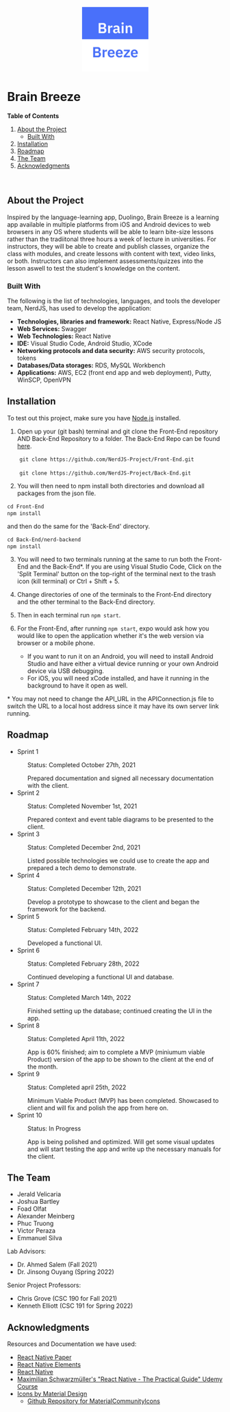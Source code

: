 <div align="center">
    <img src="productIcon.png" alt="Logo">
 </div>

# Brain Breeze 

**Table of Contents**
<ol>
  <li>
    <a href="#about-the-project">About the Project</a>
    <ul>
        <li><a href="#built-with">Built With</a></li>
    </ul>
  </li>
  <li>
    <a href="#installation">Installation</a>
  </li>
  <li>
    <a href="#roadmap">Roadmap</a>
  </li>
  <li>
    <a href="#the-team">The Team</a>
  </li>
  <li>
    <a href="#acknowledgments">Acknowledgments</a>
  </li>
</ol>

<br />

## About the Project

<p>Inspired by the language-learning app, Duolingo, Brain Breeze is a learning app available in multiple platforms from iOS and Android devices to web browsers in any OS where students will be able to learn bite-size lessons rather than the tradiitonal three hours a week of lecture in universities. For instructors, they will be able to create and publish classes, organize the class with modules, and create lessons with content with text, video links, or both. Instructors can also implement assessments/quizzes into the lesson aswell to test the student's knowledge on the content.</p>

### Built With
The following is the list of technologies, languages, and tools the developer team, NerdJS, has used to develop the application:
- **Technologies, libraries and framework:** React Native, Express/Node JS
- **Web Services:** Swagger
- **Web Technologies:** React Native
- **IDE:** Visual Studio Code, Android Studio, XCode
- **Networking protocols and data security:** AWS security protocols, tokens
- **Databases/Data storages:** RDS, MySQL Workbench
- **Applications:** AWS, EC2 (front end app and web deployment), Putty, WinSCP, OpenVPN

## Installation

To test out this project, make sure you have [Node.js](https://nodejs.org/en/) installed. 


1. Open up your (git bash) terminal and git clone the Front-End repository AND Back-End Repository to a folder. The Back-End Repo can be found [here](https://github.com/NerdJS-Project/Back-End).
```
    git clone https://github.com/NerdJS-Project/Front-End.git
    
    git clone https://github.com/NerdJS-Project/Back-End.git
```
2. You will then need to npm install both directories and download all packages from the json file. 
```
cd Front-End 
npm install
```
and then do the same for the 'Back-End' directory.
```
cd Back-End/nerd-backend 
npm install
```
3. You will need to two terminals running at the same to run both the Front-End and the Back-End\*. If you are using Visual Studio Code, Click on the 'Split Terminal' button on the top-right of the terminal next to the trash icon (kill terminal) or Ctrl + Shift + 5. 

4. Change directories of one of the terminals to the Front-End directory and the other terminal to the Back-End directory.

5. Then in each terminal run `npm start`. 

6. For the Front-End, after running `npm start`, expo would ask how you would like to open the application whether it's the web version via browser or a mobile phone.
   - If you want to run it on an Android, you will need to install Android Studio and have either a virtual device running or your own Android device via USB debugging. 
   - For iOS, you will need xCode installed, and have it running in the background to have it open as well. 

\* You may not need to change the API_URL in the APIConnection.js file to switch the URL to a local host address since it may have its own server link running. 

## Roadmap
<ul>
  <li>Sprint 1</li>
    <ul>Status: Completed October 27th, 2021</ul>
    <ul>Prepared documentation and signed all necessary documentation with the client.</ul>
  <li>Sprint 2</li>
    <ul>Status: Completed November 1st, 2021</ul>
    <ul>Prepared context and event table diagrams to be presented to the client.</ul>
  <li>Sprint 3</li>
    <ul>Status: Completed December 2nd, 2021</ul>
    <ul>Listed possible technologies we could use to create the app and prepared a tech demo to demonstrate.</ul>
  <li>Sprint 4</li>
    <ul>Status: Completed December 12th, 2021</ul>
    <ul>Develop a prototype to showcase to the client and began the framework for the backend.</ul>
  <li>Sprint 5</li>
    <ul>Status: Completed February 14th, 2022</ul>
    <ul>Developed a functional UI.</ul>
  <li>Sprint 6</li>
    <ul>Status: Completed February 28th, 2022 </ul>
    <ul>Continued developing a functional UI and database.</ul>
  <li>Sprint 7</li>
    <ul>Status: Completed March 14th, 2022 </ul>
    <ul>Finished setting up the database; continued creating the UI in the app.</ul>
  <li>Sprint 8</li>
    <ul>Status: Completed April 11th, 2022 </ul>
    <ul>App is 60% finished; aim to complete a MVP (miniumum viable Product) version of the app to be shown to the client at the end of the month.</ul>
  <li>Sprint 9</li>
    <ul>Status: Completed april 25th, 2022</ul>
    <ul>Minimum Viable Product (MVP) has been completed. Showcased to client and will fix and polish the app from here on.</ul>
  <li>Sprint 10</li>
    <ul>Status: In Progress</ul>
    <ul>App is being polished and optimized. Will get some visual updates and will start testing the app and write up the necessary manuals for the client.</ul>
</ul>


## The Team
<ul>
  <li>Jerald Velicaria</li>
  <li>Joshua Bartley</li>
  <li>Foad Olfat</li>
  <li>Alexander Meinberg</li>
  <li>Phuc Truong</li>
  <li>Victor Peraza</li>
  <li>Emmanuel Silva</li>
</ul>

Lab Advisors:
- Dr. Ahmed Salem (Fall 2021)
- Dr. Jinsong Ouyang (Spring 2022)

Senior Project Professors:
- Chris Grove (CSC 190 for Fall 2021)
- Kenneth Elliott (CSC 191 for Spring 2022)

## Acknowledgments 
Resources and Documentation we have used: 
- [React Native Paper](https://callstack.github.io/react-native-paper/) 
- [React Native Elements](https://reactnativeelements.com/docs)
- [React Native](https://reactnative.dev/docs/getting-started)
- [Maximilian Schwarzmüller's "React Native - The Practical Guide" Udemy Course](https://www.udemy.com/course/react-native-the-practical-guide/)
- [Icons by Material Design](https://materialdesignicons.com/)
    - [Github Repository for MaterialCommunityIcons](https://github.com/Templarian/MaterialDesign)

